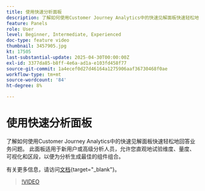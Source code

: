 ```yaml
---
title: 使用快速分析面板
description: 了解如何使用Customer Journey Analytics中的快速见解面板快速轻松地回答业务问题。
feature: Panels
role: User
level: Beginner, Intermediate, Experienced
doc-type: feature video
thumbnail: 3457905.jpg
kt: 17505
last-substantial-update: 2025-04-30T00:00:00Z
exl-id: 3377da85-b8ff-4e6a-ad1a-e103fd458f77
source-git-commit: 1a4ecef0d27d46164a1275906aaf36730468f0ae
workflow-type: tm+mt
source-wordcount: '84'
ht-degree: 8%

---
```


# 使用快速分析面板

了解如何使用Customer Journey Analytics中的快速见解面板快速轻松地回答业务问题。 此面板适用于新用户或高级分析人员，允许您直观地试验维度、量度、可视化和区段，以便为分析生成最佳的组件组合。

有关更多信息，请访问[文档](https://experienceleague.adobe.com/en/docs/analytics-platform/using/cja-workspace/panels/quickinsight){target="_blank"}。

>[!VIDEO](https://video.tv.adobe.com/v/3457905/?learn=on)
